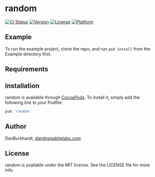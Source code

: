 # random

[![CI Status](https://img.shields.io/travis/DanBurkhardt/random.svg?style=flat)](https://travis-ci.org/DanBurkhardt/random)
[![Version](https://img.shields.io/cocoapods/v/random.svg?style=flat)](https://cocoapods.org/pods/random)
[![License](https://img.shields.io/cocoapods/l/random.svg?style=flat)](https://cocoapods.org/pods/random)
[![Platform](https://img.shields.io/cocoapods/p/random.svg?style=flat)](https://cocoapods.org/pods/random)

## Example

To run the example project, clone the repo, and run `pod install` from the Example directory first.

## Requirements

## Installation

random is available through [CocoaPods](https://cocoapods.org). To install
it, simply add the following line to your Podfile:

```ruby
pod 'random'
```

## Author

DanBurkhardt, dan@gigabitelabs.com

## License

random is available under the MIT license. See the LICENSE file for more info.
